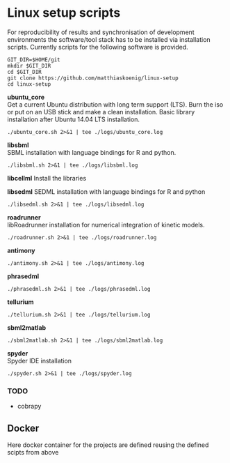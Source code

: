 # Linux setup scripts
For reproducibility of results and synchronisation of development environments the software/tool stack has to be installed via installation scripts. Currently scripts for the following software is provided.
```
GIT_DIR=$HOME/git
mkdir $GIT_DIR
cd $GIT_DIR
git clone https://github.com/matthiaskoenig/linux-setup
cd linux-setup
```
**ubuntu_core**  
Get a current Ubuntu distribution with long term support (LTS). Burn the iso or put on an USB stick and make a clean installation. Basic library installation after Ubuntu 14.04 LTS installation.
```
./ubuntu_core.sh 2>&1 | tee ./logs/ubuntu_core.log
```
**libsbml**  
SBML installation with language bindings for R and python.
```
./libsbml.sh 2>&1 | tee ./logs/libsbml.log
```
**libcellml**
Install the libraries

**libsedml**
SEDML installation with language bindings for R and python
```
./libsedml.sh 2>&1 | tee ./logs/libsedml.log
```
**roadrunner**  
libRoadrunner installation for numerical integration of kinetic models.
```
./roadrunner.sh 2>&1 | tee ./logs/roadrunner.log
```
**antimony**  
```
./antimony.sh 2>&1 | tee ./logs/antimony.log
```
**phrasedml**  
```
./phrasedml.sh 2>&1 | tee ./logs/phrasedml.log
```
**tellurium**  
```
./tellurium.sh 2>&1 | tee ./logs/tellurium.log
```

**sbml2matlab**  
```
./sbml2matlab.sh 2>&1 | tee ./logs/sbml2matlab.log
```

**spyder**  
Spyder IDE installation
```
./spyder.sh 2>&1 | tee ./logs/spyder.log
```

### TODO
* cobrapy

## Docker
Here docker container for the projects are defined reusing the defined scipts from above
